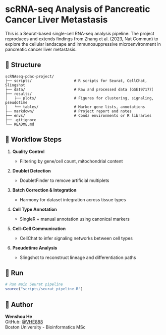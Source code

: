 # scRNA-seq Analysis of Pancreatic Cancer Liver Metastasis

This is a Seurat-based single-cell RNA-seq analysis pipeline. The project reproduces and extends findings from Zhang et al. (2023, Nat Commun) to explore the cellular landscape and immunosuppressive microenvironment in pancreatic cancer liver metastasis.

## 📁 Structure

```
scRNAseq-pdac-project/
├── scripts/                   # R scripts for Seurat, CellChat, Slingshot
├── data/                      # Raw and processed data (GSE197177)
├── results/
│   ├── plots/                 # Figures for clustering, signaling, pseudotime
│   └── tables/                # Marker gene lists, annotations
├── markdown/                  # Project report and notes
├── envs/                      # Conda environments or R libraries
├── .gitignore
└── README.md
```

## 🔁 Workflow Steps
1. **Quality Control**  
   - Filtering by gene/cell count, mitochondrial content

2. **Doublet Detection**  
   - DoubletFinder to remove artificial multiplets

3. **Batch Correction & Integration**  
   - Harmony for dataset integration across tissue types

4. **Cell Type Annotation**  
   - SingleR + manual annotation using canonical markers

5. **Cell–Cell Communication**  
   - CellChat to infer signaling networks between cell types

6. **Pseudotime Analysis**  
   - Slingshot to reconstruct lineage and differentiation paths

## 🚀 Run
```r
# Run main Seurat pipeline
source("scripts/seurat_pipeline.R")
```

## 👤 Author

**Wenshou He**  
GitHub: [@VHE888](https://github.com/VHE888)  
Boston University - Bioinformatics MSc
